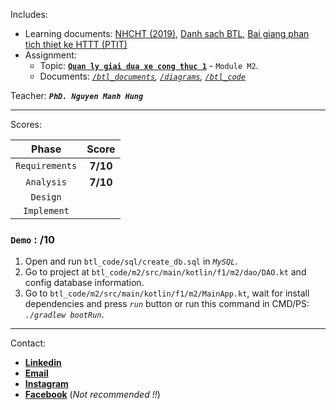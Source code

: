 Includes:

- Learning documents: [NHCHT (2019)](https://github.com/ducsiukap/analysis-and-design-an-information-system./blob/main/NHCHT%20-%20PhanTichThietKe%20-%202019.pdf), [Danh sach BTL](https://github.com/ducsiukap/analysis-and-design-an-information-system./blob/main/PTTK%20HTTT%20-%20Danh%20sach%20BTL.pdf), [Bai giang phan tich thiet ke HTTT (PTIT)](https://github.com/ducsiukap/analysis-and-design-an-information-system./blob/main/Quyen%2020%20PHAN%20TICH%20THIET%20KE_CAPNHATCUOICUNG.pdf)
- Assignment:
  - Topic: [**`Quan ly giai dua xe cong thuc 1`**](https://github.com/ducsiukap/analysis-and-design-an-information-system./blob/main/PTTK%20HTTT%20-%20Danh%20sach%20BTL.pdf) - `Module M2`.
  - Documents: _[`/btl_documents`](https://github.com/ducsiukap/analysis-and-design-an-information-system./tree/main/btl_documents), [`/diagrams`](https://github.com/ducsiukap/analysis-and-design-an-information-system./tree/main/diagrams/pics), [`/btl_code`](https://github.com/ducsiukap/analysis-and-design-an-information-system./tree/main/btl_code)_

Teacher: _**`PhD. Nguyen Manh Hung`**_

---

Scores:

|     Phase      |  Score   |
| :------------: | :------: |
| `Requirements` | **7/10** |
|   `Analysis`   | **7/10** |
|    `Design`    |          |
|  `Implement`   |          |

### **`Demo`** : /10

1. Open and run `btl_code/sql/create_db.sql` in _`MySQL`_.
2. Go to project at `btl_code/m2/src/main/kotlin/f1/m2/dao/DAO.kt` and config database information.
3. Go to `btl_code/m2/src/main/kotlin/f1/m2/MainApp.kt`, wait for install dependencies and press _`run`_ button or run this command in CMD/PS: _`./gradlew bootRun`_.

---

Contact:

- [**Linkedin**](https://www.linkedin.com/in/duc-pham-b19b66351/)
- [**Email**](mailto:DucPV.contact@gmail.com)
- [**Instagram**](https://www.instagram.com/vduczz/)
- [**Facebook**](https://www.facebook.com/ucpham.823151) (_Not recommended !!_)
